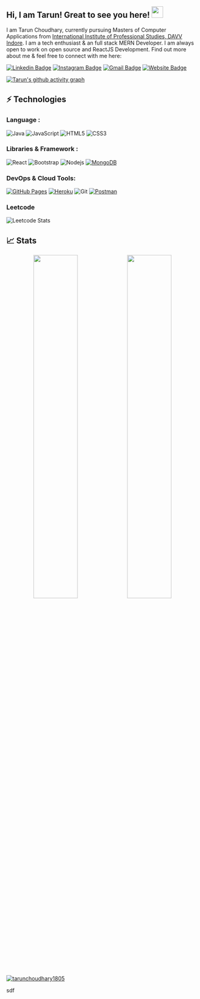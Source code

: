 ## Hi, I am Tarun! Great to see you here! <img src="https://raw.githubusercontent.com/aemmadi/aemmadi/master/wave.gif" width="30px">

I am Tarun Choudhary, currently pursuing Masters of Computer Applications from [International Institute of Professional Studies, DAVV Indore](http://iips.edu.in/). I am a tech enthusiast & an full stack MERN Developer. I am always open to work on open source and ReactJS Development. Find out more about me & feel free to connect with me here:

[![Linkedin Badge](https://img.shields.io/badge/-tarunchoudhary1805-blue?style=flat-square&logo=Linkedin&logoColor=white&link=https://www.linkedin.com/in/tarunchoudhary1805/)](https://www.linkedin.com/in/tarunchoudhary1805/)
[![Instagram Badge](https://img.shields.io/badge/-_tarun_choudhary__-purple?style=flat-square&logo=instagram&logoColor=white&link=https://instagram.com/_tarun_choudhary__/)](https://www.instagram.com/_tarun_choudhary__/)
[![Gmail Badge](https://img.shields.io/badge/-tarunchoudhary1805@gmail.com-c14438?style=flat-square&logo=Gmail&logoColor=white&link=mailto:tarunchoudhary1805@gmail.com)](mailto:tarunchoudhary1805@gmail.com)
[![Website Badge](https://img.shields.io/badge/-Portfolio-black?style=flat-square&logo=Wordpress&logoColor=white&link=https://tarunchoudhary1805.github.io/portfolio)](https://tarunchoudhary1805.github.io/portfolio)


[![Tarun's github activity graph](https://github-readme-activity-graph.cyclic.app/graph?username=tarunchoudhary1805&bg_color=5F3E2B&color=ffffff&line=ffffff&point=d23939&area=true&hide_border=false)](https://github.com/ashutosh00710/github-readme-activity-graph)


## ⚡ Technologies

### Language :
![Java](https://img.shields.io/badge/-java-E34A86?style=flat-square&logo=java)
![JavaScript](https://img.shields.io/badge/-JavaScript-black?style=flat-square&logo=javascript)
![HTML5](https://img.shields.io/badge/-HTML5-E34F26?style=flat-square&logo=html5&logoColor=white)
![CSS3](https://img.shields.io/badge/-CSS3-1572B6?style=flat-square&logo=css3)


### Libraries & Framework :

![React](https://img.shields.io/badge/-React-black?style=flat-square&logo=react)
![Bootstrap](https://img.shields.io/badge/-Bootstrap-563D7C?style=flat-square&logo=bootstrap)
![Nodejs](https://img.shields.io/badge/-Nodejs-black?style=flat-square&logo=Node.js)
<a href="#"><img alt="MongoDB" src ="https://img.shields.io/badge/MongoDB-%234ea94b.svg?logo=mongodb&logoColor=white"></a>

### DevOps & Cloud Tools:

<a href="#"><img alt="GitHub Pages" src="https://img.shields.io/badge/GitHub%20Pages-%23327FC7.svg?logo=github&logoColor=white"></a>
<a href="#"><img alt="Heroku" src="https://img.shields.io/badge/Heroku%20-%23430098.svg?logo=heroku&logoColor=white"></a>
![Git](https://img.shields.io/badge/-Git-black?style=flat-square&logo=git)
<a href="#"><img alt="Postman" src="https://img.shields.io/badge/Postman-FF6C37?logo=postman&logoColor=white"></a>

### Leetcode
![Leetcode Stats](https://leetcard.jacoblin.cool/tarunchoudhary1805?theme=dark&font=Oregano&ext=activity)


## 📈 Stats
<p align="center">
	
  <img width="48%" src="https://github-readme-stats.vercel.app/api?username=tarunchoudhary1805&show_icons=true&theme=tokyonight" />
  <img width="48%" src="https://github-readme-streak-stats.herokuapp.com/?user=tarunchoudhary1805&theme=tokyonight" />
</p>


<p align="left"> <a href="https://github.com/ryo-ma/github-profile-trophy"><img src="https://github-profile-trophy.vercel.app/?username=tarunchoudhary1805" alt="tarunchoudhary1805" /></a> </p>sdf

